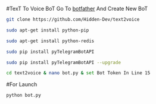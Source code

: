 #TexT To Voice BoT
Go To [botfather](https://t.me/botfather) And Create New BoT
```sh
git clone https://github.com/Hidden-Dev/text2voice

sudo apt-get install python-pip

sudo apt-get install python-redis

sudo pip install pyTelegramBotAPI

sudo pip install pyTelegramBotAPI --upgrade

cd text2voice & nano bot.py & set Bot Token In Line 15
```
#For Launch
```python
python bot.py
```
